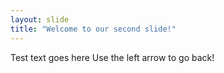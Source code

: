 ```yaml
---
layout: slide
title: "Welcome to our second slide!"
---
```

Test text goes here
Use the left arrow to go back!
